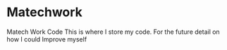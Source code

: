 # Matechwork
Matech Work Code 
This is where I store my code. For the future detail on how I could Improve myself
